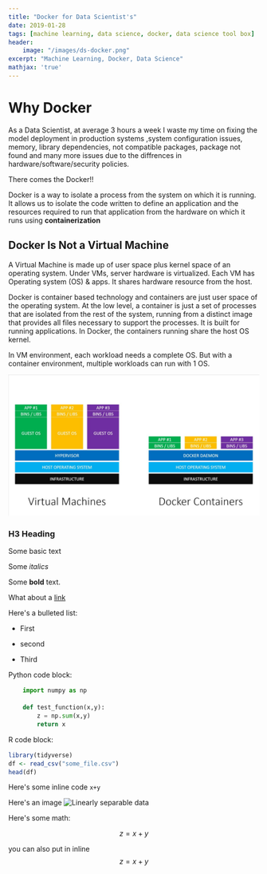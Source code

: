 ```yaml
---
title: "Docker for Data Scientist's"
date: 2019-01-28
tags: [machine learning, data science, docker, data science tool box]
header:
    image: "/images/ds-docker.png"
excerpt: "Machine Learning, Docker, Data Science"
mathjax: 'true'
---
```


# Why Docker
As a Data Scientist, at average 3 hours a week I waste my time on fixing the model deployment in production systems ,system configuration issues, memory, library dependencies, not compatible packages, package not found and many more issues due to the
diffrences in hardware/software/security policies.

There comes the Docker!!

Docker is a way to isolate a process from the system on which it is running. It allows us to isolate the code written to define an application and the resources required to run that application from the hardware on which it runs using **containerization**

## Docker Is Not a Virtual Machine
A Virtual Machine is made up of user space plus kernel space of an operating system. Under VMs, server hardware is virtualized. Each VM has Operating system (OS) & apps. It shares hardware resource from the host.

Docker is container based technology and containers are just user space of the operating system. At the low level, a container is just a set of processes that are isolated from the rest of the system, running from a distinct image that provides all files necessary to support the processes. It is built for running applications. In Docker, the containers running share the host OS kernel.

In VM environment, each workload needs a complete OS. But with a container environment, multiple workloads can run with 1 OS.

![Docker Vs Virtual Machine](/images/docker/Docker-VM.jpg)
### H3 Heading

Some basic text

Some *italics*

Some **bold** text.

What about a [link](https://ibelieveai.github.io/)

Here's a bulleted list:
* First
+ second
- Third

Python code block:
```python
    import numpy as np

    def test_function(x,y):
        z = np.sum(x,y)
        return x
```

R code block:
```r
library(tidyverse)
df <- read_csv("some_file.csv")
head(df)
```
Here's some inline code `x+y`

Here's an image 
<img src="{{ site.url }}{{ site.baseurl }}/images/ds-docker.png.jpg" alt="Linearly separable data">

Here's some math:

$$z=x+y$$

you can also put in inline $$z=x+y$$





